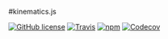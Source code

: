 #kinematics.js

[![GitHub license](https://img.shields.io/badge/license-MIT-blue.svg)](https://raw.githubusercontent.com/glumb/kinematics/master/LICENSE.md)
[![Travis](https://img.shields.io/travis/glumb/kinematics.svg)](https://travis-ci.org/glumb/kinematics)
[![npm](https://img.shields.io/npm/glumb/kinematics.svg)]()
[![Codecov](https://img.shields.io/codecov/c/github/glumb/kinematics.svg)]()